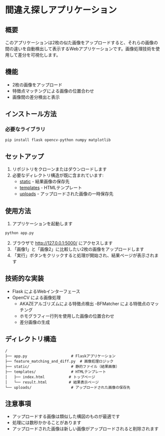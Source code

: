 # 間違え探しアプリケーション
## 概要
このアプリケーションは2枚の似た画像をアップロードすると、それらの画像の間の違いを自動検出して表示するWebアプリケーションです。画像処理技術を使用して差分を可視化します。

## 機能
- 2枚の画像をアップロード
- 特徴点マッチングによる画像の位置合わせ
- 画像間の差分検出と表示
## インストール方法
### 必要なライブラリ
```bash
pip install flask opencv-python numpy matplotlib
```
## セットアップ
1. リポジトリをクローンまたはダウンロードします
2. 必要なディレクトリ構造が既に含まれています:
   - [static](./static/) - 結果画像の保存先
   - [templates](./templates/) - HTMLテンプレート
   - [uploads](./uploads/) - アップロードされた画像の一時保存先
## 使用方法
1. アプリケーションを起動します
```bash
python app.py
```
2. ブラウザで http://127.0.0.1:5000/ にアクセスします
3. 「画像1」と「画像2」に比較したい2枚の画像をアップロードします
4. 「実行」ボタンをクリックすると処理が開始され、結果ページが表示されます

## 技術的な実装
- Flask によるWebインターフェース
- OpenCV による画像処理
  - AKAZEアルゴリズムによる特徴点検出
  -BFMatcher による特徴点のマッチング
  - ホモグラフィー行列を使用した画像の位置合わせ
  - 差分画像の生成
## ディレクトリ構造
```
/
├── app.py                    # Flaskアプリケーション
├── feature_matching_and_diff.py  # 画像処理ロジック
├── static/                   # 静的ファイル（結果画像）
├── templates/                # HTMLテンプレート
│   ├── index.html           # トップページ
│   └── result.html          # 結果表示ページ
└── uploads/                  # アップロードされた画像の保存先
```
## 注意事項
- アップロードする画像は類似した構図のものが最適です
- 処理には数秒かかることがあります
- アップロードされた画像は新しい画像がアップロードされると削除されます